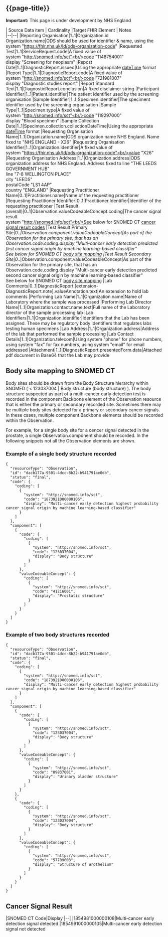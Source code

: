 ## {{page-title}}
    
  <div markdown="span" class="alert alert-warning" role="alert"><i class="fa fa-warning"></i><b> Important:</b> This page is under development by NHS England</div>
 

| Source Data item               | Cardinality |Target FHIR Element                 | Notes         
|--|--|
|Reporting Organisation|1..1|Organization.id<br/>Organization.name|ODS should be used for identifier & name, using the system "https://fhir.nhs.uk/Id/ods-organization-code"
|Requested Test|1..1|ServiceRequest.code|A fixed value of<br/>system "http://snomed.info/sct"<br/>code "1148754001"<br/>display "Screening for neoplasm"
|Repost Date|1..1|DiagnosticReport.issued|Using the appropriate [dateTime](http://hl7.org/fhir/datatypes.html#dateTime) format
|Report Type|1..1|DiagnosticReport.code|A fixed value of<br/>system "http://snomed.info/sct"<br/>code "721981007"<br/>display "Diagnostic studies report"
|Report Standard Text|1..1|DiagnosticReport.conclusion|A fixed disclaimer string
|Participant Identifier|1..1|Patient.identifier|The patient identifier used by the screening organisation
|Sample Identifier|1..1|Specimen.identifier|The speciment identifier used by the screening organisation
|Sample Type|1..1|Specimen.type|A fixed value of<br/>system "http://snomed.info/sct"<br/>code "119297000"<br/>display "Blood specimen"
|Sample Collection Date|1..1|Specimen.collection.collectionDateTime|Using the appropriate [dateTime](http://hl7.org/fhir/datatypes.html#dateTime) format
|Requesting Organisation Name|1..1|Organization.name|ODS organization name NHS England. Name fixed to "NHS ENGLAND - X26"
|Requesting Organisation Identifier|1..1|Organization.identifier|A fixed value of<br/>system "https://fhir.nhs.uk/Id/ods-organization-code"<br/>value "X26"
|Requesting Organisation Address|1..1|Organization.address|ODS organization address for NHS England. Address fixed to line "THE LEEDS GOVERNMENT HUB"<br/>line "7-8 WELLINGTON PLACE"<br/>city "LEEDS"<br/>postalCode "LS1 4AP"<br/>country "ENGLAND"
|Requesting Practitioner Name|0..1|Practitioner.name|Name of the requesting practitioner
|Requesting Practitioner Identifier|0..1|Practitioner.Identifier|Identifier of the requesting practitioner
|Test Result (overall)|0..1|Observation.valueCodeableConcept.coding|The cancer signal result <br/>system "http://snomed.info/sct"<br/>See below for SNOMED CT [cancer signal result codes](#CancerSignalResult)
|Test Result Primary Site|0..*|Observation.component.valueCodeableConcept|As part of the Observation for the primary site, that has an Observation.code.coding.display "Multi-cancer early detection predicted first cancer signal origin by machine learning-based classifier"<br/>See below for SNOMED CT [body site mapping](#BodySiteMap)
|Test Result Secondary Site|0..*|Observation.component.valueCodeableConcept|As part of the Observation for the primary site, that has an Observation.code.coding.display "Multi-cancer early detection predicted second cancer signal origin by machine learning-based classifier"<br/>See below for SNOMED CT [body site mapping](#BodySiteMap)
|Lab Comments|0..1|DiagnosticReport.[extension-DiagnosticReport.note].valueAnnotation.text|An extension to hold lab comments
|Performing Lab Name|1..1|Organization.name|Name of Laboratory where the sample was processed
|Performing Lab Director Name|1..1|Organization.contact.name.text|Full name of the Laboratory director of the sample processing lab
|Lab Identifiers|1..1|Organization.identifier|Identifiers that the Lab has been assigned. These may be regulatory body identifiers that regulates labs testing human specimens
|Lab Address|1..1|Organization.address|Address of the lab that performed the sample processing
|Lab Contact Details|1..1|Organization.telecom|Using system "phone" for phone numbers, using system "fax" for fax numbers, using system "email" for email addressed
|Attachment|1..1|DiagnosticReport.presentedForm.data|Attached pdf document in Base64 that the Lab may provide


## <a id="BodySiteMap"></a>Body site mapping to SNOMED CT

Body sites should be drawn from the Body Structure hierarchy within SNOMED ( \< 123037004 \| Body structure (body structure) ). The body structure suspected as part of a multi-cancer early detection test is recorded in the component Backbone element of the Observation resource that is either the primary or secondary recorded site. Sometimes there may be multiple body sites detected for a primary or secondary cancer signals. In these cases, multiple component Backbone elements should be recorded within the Observation.

For example, for a single body site for a cencer signal detected in the prostate, a single Observation.component should be recorded. In the following snippets not all the Observation elements are shown.

### Example of a single body structure recorded
```
{
  "resourceType": "Observation",
  "id": "dacb177a-9501-4dcc-8b22-b941791ae0db",
  "status": "final",
  "code": {
    "coding": [
      {
        "system": "http://snomed.info/sct",
        "code": "1873921000000106",
        "display": "Multi-cancer early detection highest probability cancer signal origin by machine learning-based classifier"
      }
    ]
  },
  "component": [
    {
      "code": {
        "coding": [
          {
            "system": "http://snomed.info/sct",
            "code": "123037004",
            "display": "Body structure"
          }
        ]
      },
      "valueCodeableConcept": {
        "coding": [
          {
            "system": "http://snomed.info/sct",
            "code": "41216001",
            "display": "Prostatic structure"
          }
        ]
      }
    }
  ]
}
```
### Example of two body structures recorded
```
{
  "resourceType": "Observation",
  "id": "dacb177a-9501-4dcc-8b22-b941791ae0db",
  "status": "final",
  "code": {
    "coding": [
      {
        "system": "http://snomed.info/sct",
        "code": "1873921000000106",
        "display": "Multi-cancer early detection highest probability cancer signal origin by machine learning-based classifier"
      }
    ]
  },
  "component": [
    {
      "code": {
        "coding": [
          {
            "system": "http://snomed.info/sct",
            "code": "123037004",
            "display": "Body structure"
          }
        ]
      },
      "valueCodeableConcept": {
        "coding": [
          {
            "system": "http://snomed.info/sct",
            "code": "89837001",
            "display": "Urinary bladder structure"
          }
        ]
      }
    },
    {
      "code": {
        "coding": [
          {
            "system": "http://snomed.info/sct",
            "code": "123037004",
            "display": "Body structure"
          }
        ]
      },
      "valueCodeableConcept": {
        "coding": [
          {
            "system": "http://snomed.info/sct",
            "code": "57789003",
            "display": "Structure of urothelium"
          }
        ]
      }
    }
  ]
}
```



## <a id="CancerSignalResult"></a>Cancer Signal Result

|SNOMED CT Code|Display
|--|
|1854981000000108|Multi-cancer early detection signal detected
|1854991000000105|Multi-cancer early detection signal not detected
